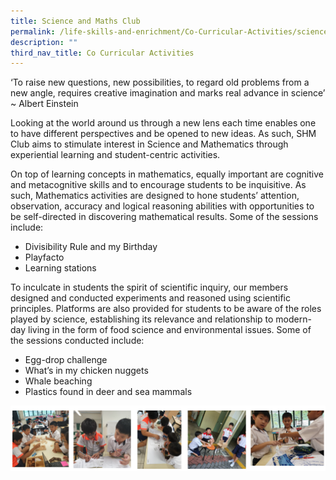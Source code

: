 ```yaml
---
title: Science and Maths Club
permalink: /life-skills-and-enrichment/Co-Curricular-Activities/science-horticulture-math-club/
description: ""
third_nav_title: Co Curricular Activities
---
```


‘To raise new questions, new possibilities, to regard old problems from a new angle, requires creative imagination and marks real advance in science’ ~ Albert Einstein

  

Looking at the world around us through a new lens each time enables one to have different perspectives and be opened to new ideas. As such, SHM Club aims to stimulate interest in Science and Mathematics through experiential learning and student-centric activities. 

  

On top of learning concepts in mathematics, equally important are cognitive and metacognitive skills and to encourage students to be inquisitive. As such, Mathematics activities are designed to hone students’ attention, observation, accuracy and logical reasoning abilities with opportunities to be self-directed in discovering mathematical results. Some of the sessions include: 

  

* Divisibility Rule and my Birthday 
* Playfacto
* Learning stations 

  

To inculcate in students the spirit of scientific inquiry, our members designed and conducted experiments and reasoned using scientific principles. Platforms are also provided for students to be aware of the roles played by science, establishing its relevance and relationship to modern-day living in the form of food science and environmental issues. Some of the sessions conducted include:

* Egg-drop challenge
* What’s in my chicken nuggets
* Whale beaching 
* Plastics found in deer and sea mammals

![](/images/shmclub.png)